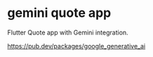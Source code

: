 # gemini quote app

Flutter Quote app with Gemini integration.

https://pub.dev/packages/google_generative_ai
